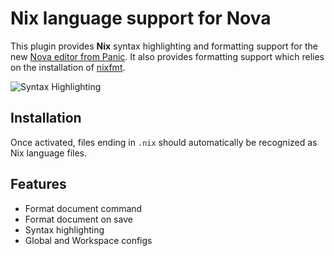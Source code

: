 # Nix language support for Nova

This plugin provides **Nix** syntax highlighting and formatting support for the new [Nova editor from Panic](https://panic.com/nova/). It also provides formatting support which relies on the installation of [nixfmt](https://github.com/serokell/nixfmt).

<img src="https://user-images.githubusercontent.com/9221098/125177181-ac36e980-e1a7-11eb-9611-9046835d7f79.png" alt="Syntax Highlighting" />

## Installation

Once activated, files ending in `.nix` should automatically be recognized as Nix language files.

## Features

- Format document command
- Format document on save
- Syntax highlighting
- Global and Workspace configs
